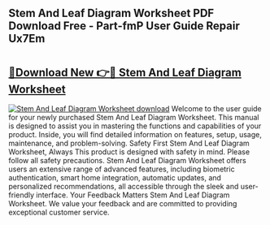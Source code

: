 ## Stem And Leaf Diagram Worksheet PDF Download Free - Part-fmP User Guide Repair Ux7Em

# <h2><a href="http://dfsol71.blite.top/?on=Stem+And+Leaf+Diagram+Worksheet">🔗Download New 👉🔴 Stem And Leaf Diagram Worksheet</a></h2>

[![Stem And Leaf Diagram Worksheet download](https://i.imgur.com/lujVjoI.png)](http://dfsol71.blite.top/?on=Stem+And+Leaf+Diagram+Worksheet)
Welcome to the user guide for your newly purchased Stem And Leaf Diagram Worksheet. This manual is designed to assist you in mastering the functions and capabilities of your product. Inside, you will find detailed information on features, setup, usage, maintenance, and problem-solving. Safety First Stem And Leaf Diagram Worksheet, Always This product is designed with safety in mind. Please follow all safety precautions. Stem And Leaf Diagram Worksheet offers users an extensive range of advanced features, including biometric authentication, smart home integration, automatic updates, and personalized recommendations, all accessible through the sleek and user-friendly interface. Your Feedback Matters Stem And Leaf Diagram Worksheet. We value your feedback and are committed to providing exceptional customer service.
